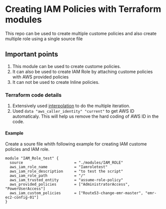 # Creating IAM Policies with Terraform modules

This repo can be used to create multiple custome policies and also create multiple role using a single source file

## Important points

1) This module can be used to create custome policies.
2) It can also be used to create IAM Role by attaching custome policies with AWS provided policies
3) It can not be used to create Inline policies.

### Terraform code details 

1) Extensively used [interpolation](https://www.terraform.io/docs/configuration/interpolation.html) to do the multiple iteration.
2) Used ``` data "aws_caller_identity" "current" ``` to get AWS ID automaticaly. This will help us remove the hard coding of AWS ID in the code.

#### Example

Create a soure file whith following example for creating IAM custome policies and IAM role.

``` 
module "IAM_Role_test" {
  source                       = "./modules/IAM_ROLE"
  aws_iam_role_name            = "Iamroletest"
  aws_iam_role_description     = "to test the script"
  aws_iam_role_path            = "/"
  aws_iam_trusted_entity       = "assume-role-policy"
  aws_provided_policies        = ["AdministratorAccess", "PowerUserAccess"]
  aws_iam_custom_policies      = ["Route53-change-emr-master", "emr-ec2-config-01"]
} 
```
